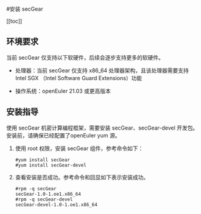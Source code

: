 #安装 secGear

[[toc]]

## 环境要求

当前 secGear 仅支持以下软硬件，后续会逐步支持更多的软硬件。

- 处理器：当前 secGear 仅支持 x86_64 处理器架构，且该处理器需要支持 Intel SGX （Intel Software Guard Extensions）功能

- 操作系统：openEuler 21.03 或更高版本


## 安装指导

使用 secGear 机密计算编程框架，需要安装 secGear、secGear-devel 开发包。安装前，请确保已经配置了openEuler yum 源。

1. 使用 root 权限，安装 secGear 组件，参考命令如下：

   ```shell
   #yum install secGear
   #yum install secGear-devel
   ```

   

2. 查看安装是否成功。参考命令和回显如下表示安装成功。

   ```shell
   #rpm -q secGear 
   secGear-1.0-1.oe1.x86_64
   #rpm -q secGear-devel
   secGear-devel-1.0-1.oe1.x86_64
   ```

   
